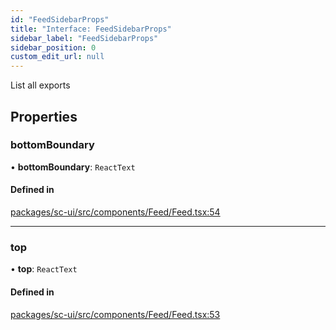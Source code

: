 ```yaml
---
id: "FeedSidebarProps"
title: "Interface: FeedSidebarProps"
sidebar_label: "FeedSidebarProps"
sidebar_position: 0
custom_edit_url: null
---
```


List all exports

## Properties

### bottomBoundary

• **bottomBoundary**: `ReactText`

#### Defined in

[packages/sc-ui/src/components/Feed/Feed.tsx:54](https://github.com/selfcommunity/community-ui/blob/8bbb33c/packages/sc-ui/src/components/Feed/Feed.tsx#L54)

___

### top

• **top**: `ReactText`

#### Defined in

[packages/sc-ui/src/components/Feed/Feed.tsx:53](https://github.com/selfcommunity/community-ui/blob/8bbb33c/packages/sc-ui/src/components/Feed/Feed.tsx#L53)
